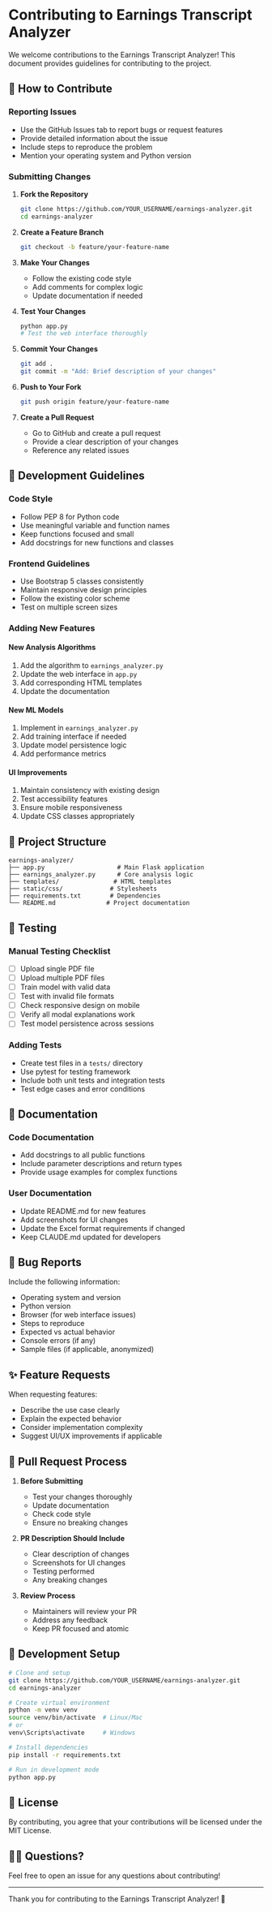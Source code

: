 # Contributing to Earnings Transcript Analyzer

We welcome contributions to the Earnings Transcript Analyzer! This document provides guidelines for contributing to the project.

## 🤝 How to Contribute

### Reporting Issues
- Use the GitHub Issues tab to report bugs or request features
- Provide detailed information about the issue
- Include steps to reproduce the problem
- Mention your operating system and Python version

### Submitting Changes

1. **Fork the Repository**
   ```bash
   git clone https://github.com/YOUR_USERNAME/earnings-analyzer.git
   cd earnings-analyzer
   ```

2. **Create a Feature Branch**
   ```bash
   git checkout -b feature/your-feature-name
   ```

3. **Make Your Changes**
   - Follow the existing code style
   - Add comments for complex logic
   - Update documentation if needed

4. **Test Your Changes**
   ```bash
   python app.py
   # Test the web interface thoroughly
   ```

5. **Commit Your Changes**
   ```bash
   git add .
   git commit -m "Add: Brief description of your changes"
   ```

6. **Push to Your Fork**
   ```bash
   git push origin feature/your-feature-name
   ```

7. **Create a Pull Request**
   - Go to GitHub and create a pull request
   - Provide a clear description of your changes
   - Reference any related issues

## 🎯 Development Guidelines

### Code Style
- Follow PEP 8 for Python code
- Use meaningful variable and function names
- Keep functions focused and small
- Add docstrings for new functions and classes

### Frontend Guidelines
- Use Bootstrap 5 classes consistently
- Maintain responsive design principles
- Follow the existing color scheme
- Test on multiple screen sizes

### Adding New Features

#### New Analysis Algorithms
1. Add the algorithm to `earnings_analyzer.py`
2. Update the web interface in `app.py`
3. Add corresponding HTML templates
4. Update the documentation

#### New ML Models
1. Implement in `earnings_analyzer.py`
2. Add training interface if needed
3. Update model persistence logic
4. Add performance metrics

#### UI Improvements
1. Maintain consistency with existing design
2. Test accessibility features
3. Ensure mobile responsiveness
4. Update CSS classes appropriately

## 📁 Project Structure

```
earnings-analyzer/
├── app.py                    # Main Flask application
├── earnings_analyzer.py      # Core analysis logic
├── templates/               # HTML templates
├── static/css/             # Stylesheets
├── requirements.txt        # Dependencies
└── README.md              # Project documentation
```

## 🧪 Testing

### Manual Testing Checklist
- [ ] Upload single PDF file
- [ ] Upload multiple PDF files
- [ ] Train model with valid data
- [ ] Test with invalid file formats
- [ ] Check responsive design on mobile
- [ ] Verify all modal explanations work
- [ ] Test model persistence across sessions

### Adding Tests
- Create test files in a `tests/` directory
- Use pytest for testing framework
- Include both unit tests and integration tests
- Test edge cases and error conditions

## 📝 Documentation

### Code Documentation
- Add docstrings to all public functions
- Include parameter descriptions and return types
- Provide usage examples for complex functions

### User Documentation
- Update README.md for new features
- Add screenshots for UI changes
- Update the Excel format requirements if changed
- Keep CLAUDE.md updated for developers

## 🐛 Bug Reports

Include the following information:
- Operating system and version
- Python version
- Browser (for web interface issues)
- Steps to reproduce
- Expected vs actual behavior
- Console errors (if any)
- Sample files (if applicable, anonymized)

## ✨ Feature Requests

When requesting features:
- Describe the use case clearly
- Explain the expected behavior
- Consider implementation complexity
- Suggest UI/UX improvements if applicable

## 🔄 Pull Request Process

1. **Before Submitting**
   - Test your changes thoroughly
   - Update documentation
   - Check code style
   - Ensure no breaking changes

2. **PR Description Should Include**
   - Clear description of changes
   - Screenshots for UI changes
   - Testing performed
   - Any breaking changes

3. **Review Process**
   - Maintainers will review your PR
   - Address any feedback
   - Keep PR focused and atomic

## 🚀 Development Setup

```bash
# Clone and setup
git clone https://github.com/YOUR_USERNAME/earnings-analyzer.git
cd earnings-analyzer

# Create virtual environment
python -m venv venv
source venv/bin/activate  # Linux/Mac
# or
venv\Scripts\activate     # Windows

# Install dependencies
pip install -r requirements.txt

# Run in development mode
python app.py
```

## 📄 License

By contributing, you agree that your contributions will be licensed under the MIT License.

## 🙋‍♂️ Questions?

Feel free to open an issue for any questions about contributing!

---

Thank you for contributing to the Earnings Transcript Analyzer! 🎉